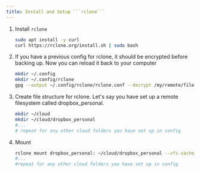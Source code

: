 ```yaml
---
title: Install and Setup ```rclone```
---
```


1. Install ```rclone```

    ```bash
    sudo apt install -y curl
    curl https://rclone.org/install.sh | sudo bash
    ```

1. If you have a previous config for rclone, it should be encrypted before backing up.  Now you can reload it back to your computer

    ```bash
    mkdir ~/.config
    mkdir ~/.config/rclone
    gpg --output ~/.config/rclone/rclone.conf --decrypt /my/remote/filesystem/backup_settings/rclone.conf.pgp
    ```
    
    
1. Create file structure for rclone.  Let's say you have set up a remote filesystem called dropbox_personal.  

    ```bash
    mkdir ~/cloud
    mkdir ~/cloud/dropbox_personal
    #... 
    # repeat for any other cloud folders you have set up in config
    ```

1. Mount

    ```bash
    rclone mount dropbox_personal: ~/cloud/dropbox_personal --vfs-cache-mode full &
    #... 
    #repeat for any other cloud folders you have set up in config
    ```
